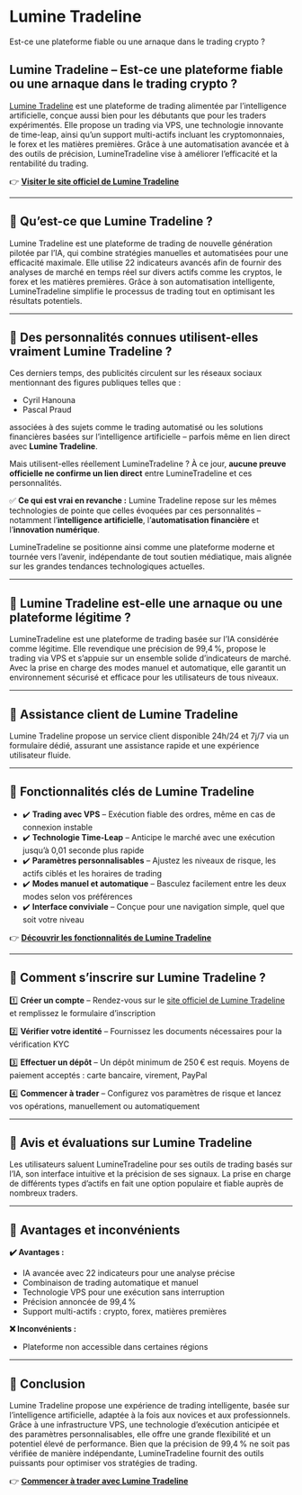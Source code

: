 # Lumine Tradeline
Est-ce une plateforme fiable ou une arnaque dans le trading crypto ?

## Lumine Tradeline – Est-ce une plateforme fiable ou une arnaque dans le trading crypto ?

[Lumine Tradeline](https://luminetradeline.fr) est une plateforme de trading alimentée par l’intelligence artificielle, conçue aussi bien pour les débutants que pour les traders expérimentés. Elle propose un trading via VPS, une technologie innovante de time-leap, ainsi qu’un support multi-actifs incluant les cryptomonnaies, le forex et les matières premières. Grâce à une automatisation avancée et à des outils de précision, LumineTradeline vise à améliorer l’efficacité et la rentabilité du trading.

👉 **[Visiter le site officiel de Lumine Tradeline](https://luminetradeline.fr)**

---

## 📌 Qu’est-ce que Lumine Tradeline ?

Lumine Tradeline est une plateforme de trading de nouvelle génération pilotée par l’IA, qui combine stratégies manuelles et automatisées pour une efficacité maximale. Elle utilise 22 indicateurs avancés afin de fournir des analyses de marché en temps réel sur divers actifs comme les cryptos, le forex et les matières premières. Grâce à son automatisation intelligente, LumineTradeline simplifie le processus de trading tout en optimisant les résultats potentiels.

---

## 📌 Des personnalités connues utilisent-elles vraiment Lumine Tradeline ?

Ces derniers temps, des publicités circulent sur les réseaux sociaux mentionnant des figures publiques telles que :

- Cyril Hanouna
- Pascal Praud

associées à des sujets comme le trading automatisé ou les solutions financières basées sur l’intelligence artificielle – parfois même en lien direct avec **Lumine Tradeline**.

Mais utilisent-elles réellement LumineTradeline ? À ce jour, **aucune preuve officielle ne confirme un lien direct** entre LumineTradeline et ces personnalités.

✅ **Ce qui est vrai en revanche :** Lumine Tradeline repose sur les mêmes technologies de pointe que celles évoquées par ces personnalités – notamment l’**intelligence artificielle**, l’**automatisation financière** et l’**innovation numérique**.

LumineTradeline se positionne ainsi comme une plateforme moderne et tournée vers l’avenir, indépendante de tout soutien médiatique, mais alignée sur les grandes tendances technologiques actuelles.

---

## 📌 Lumine Tradeline est-elle une arnaque ou une plateforme légitime ?

LumineTradeline est une plateforme de trading basée sur l’IA considérée comme légitime. Elle revendique une précision de 99,4 %, propose le trading via VPS et s’appuie sur un ensemble solide d’indicateurs de marché. Avec la prise en charge des modes manuel et automatique, elle garantit un environnement sécurisé et efficace pour les utilisateurs de tous niveaux.

---

## 📌 Assistance client de Lumine Tradeline

Lumine Tradeline propose un service client disponible 24h/24 et 7j/7 via un formulaire dédié, assurant une assistance rapide et une expérience utilisateur fluide.

---

## 📌 Fonctionnalités clés de Lumine Tradeline

- ✔️ **Trading avec VPS** – Exécution fiable des ordres, même en cas de connexion instable
- ✔️ **Technologie Time-Leap** – Anticipe le marché avec une exécution jusqu’à 0,01 seconde plus rapide
- ✔️ **Paramètres personnalisables** – Ajustez les niveaux de risque, les actifs ciblés et les horaires de trading
- ✔️ **Modes manuel et automatique** – Basculez facilement entre les deux modes selon vos préférences
- ✔️ **Interface conviviale** – Conçue pour une navigation simple, quel que soit votre niveau

👉 **[Découvrir les fonctionnalités de Lumine Tradeline](https://luminetradeline.fr)**

---

## 📌 Comment s’inscrire sur Lumine Tradeline ?

1️⃣ **Créer un compte** – Rendez-vous sur le [site officiel de Lumine Tradeline](https://luminetradeline.fr) et remplissez le formulaire d’inscription

2️⃣ **Vérifier votre identité** – Fournissez les documents nécessaires pour la vérification KYC

3️⃣ **Effectuer un dépôt** – Un dépôt minimum de 250 € est requis. Moyens de paiement acceptés : carte bancaire, virement, PayPal

4️⃣ **Commencer à trader** – Configurez vos paramètres de risque et lancez vos opérations, manuellement ou automatiquement

---

## 📌 Avis et évaluations sur Lumine Tradeline

Les utilisateurs saluent LumineTradeline pour ses outils de trading basés sur l’IA, son interface intuitive et la précision de ses signaux. La prise en charge de différents types d’actifs en fait une option populaire et fiable auprès de nombreux traders.

---

## 📌 Avantages et inconvénients

**✔️ Avantages :**
- IA avancée avec 22 indicateurs pour une analyse précise
- Combinaison de trading automatique et manuel
- Technologie VPS pour une exécution sans interruption
- Précision annoncée de 99,4 %
- Support multi-actifs : crypto, forex, matières premières

**❌ Inconvénients :**
- Plateforme non accessible dans certaines régions

---

## 📌 Conclusion

Lumine Tradeline propose une expérience de trading intelligente, basée sur l’intelligence artificielle, adaptée à la fois aux novices et aux professionnels. Grâce à une infrastructure VPS, une technologie d’exécution anticipée et des paramètres personnalisables, elle offre une grande flexibilité et un potentiel élevé de performance. Bien que la précision de 99,4 % ne soit pas vérifiée de manière indépendante, LumineTradeline fournit des outils puissants pour optimiser vos stratégies de trading.

👉 **[Commencer à trader avec Lumine Tradeline](https://luminetradeline.fr)**
